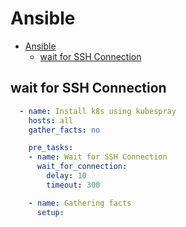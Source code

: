 # Ansible
<!--ts-->
   * [Ansible](#ansible)
      * [wait for SSH Connection](#wait-for-ssh-connection)

<!-- Added by: morelly_t1, at: Tue 22 Dec 2020 02:45:50 PM CET -->

<!--te-->

## wait for SSH Connection
```yaml
  - name: Install k8s using kubespray
    hosts: all
    gather_facts: no

    pre_tasks:
    - name: Wait for SSH Connection
      wait_for_connection:
        delay: 10
        timeout: 300

    - name: Gathering facts
      setup:
```
